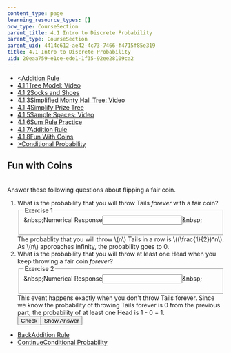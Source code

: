 ```yaml
---
content_type: page
learning_resource_types: []
ocw_type: CourseSection
parent_title: 4.1 Intro to Discrete Probability
parent_type: CourseSection
parent_uid: 4414c612-ae42-4c73-7466-f4715f85e319
title: 4.1 Intro to Discrete Probability
uid: 20eaa759-e1ce-ede1-1f35-92ee28109ca2
---
```

<ul class="navigation pagination"><li id="top_bck_btn"><a href='/courses/electrical-engineering-and-computer-science/6-042j-mathematics-for-computer-science-spring-2015/probability/tp11-2/vertical-d95cbbc345c2';><<span>Addition Rule</span></a></li><li id="flp_btn_1" ><a href='/courses/electrical-engineering-and-computer-science/6-042j-mathematics-for-computer-science-spring-2015/probability/tp11-2'>4.1.1<span>Tree Model: Video</span></a></li><li id="flp_btn_2" ><a href='/courses/electrical-engineering-and-computer-science/6-042j-mathematics-for-computer-science-spring-2015/probability/tp11-2/vertical-dcc88d262213'>4.1.2<span>Socks and Shoes</span></a></li><li id="flp_btn_3" ><a href='/courses/electrical-engineering-and-computer-science/6-042j-mathematics-for-computer-science-spring-2015/probability/tp11-2/vertical-65858dc50455'>4.1.3<span>Simplified Monty Hall Tree: Video</span></a></li><li id="flp_btn_4" ><a href='/courses/electrical-engineering-and-computer-science/6-042j-mathematics-for-computer-science-spring-2015/probability/tp11-2/vertical-9542d6e9bbc8'>4.1.4<span>Simplify Prize Tree</span></a></li><li id="flp_btn_5" ><a href='/courses/electrical-engineering-and-computer-science/6-042j-mathematics-for-computer-science-spring-2015/probability/tp11-2/vertical-7e0be1baca38'>4.1.5<span>Sample Spaces: Video</span></a></li><li id="flp_btn_6" ><a href='/courses/electrical-engineering-and-computer-science/6-042j-mathematics-for-computer-science-spring-2015/probability/tp11-2/vertical-eb54695f6f66'>4.1.6<span>Sum Rule Practice</span></a></li><li id="flp_btn_7" ><a href='/courses/electrical-engineering-and-computer-science/6-042j-mathematics-for-computer-science-spring-2015/probability/tp11-2/vertical-d95cbbc345c2'>4.1.7<span>Addition Rule</span></a></li><li id="flp_btn_8" class="button_selected"><a href='/courses/electrical-engineering-and-computer-science/6-042j-mathematics-for-computer-science-spring-2015/probability/tp11-2/vertical-a2b75a4824b8'>4.1.8<span>Fun With Coins</span></a></li><li id="top_continue_btn"><a href='/courses/electrical-engineering-and-computer-science/6-042j-mathematics-for-computer-science-spring-2015/probability/tp12-1';>><span>Conditional Probability</span></a></li></ul><h2 class="subhead">Fun with Coins</h2><div class="self_assessment">
<br display_name="Fun with Coins" url_name="Fun_with_Coins" />
  Answer these following questions about flipping a fair coin.
  <p display_name="Fun with Coins" url_name="Fun_with_Coins_0">
<ol display_name="Fun with Coins" url_name="Fun_with_Coins_1"><li>
      What is the probability that you will throw Tails <i>forever</i> with a fair coin?
      <div id="Q1_div" class="problem_question"><fieldset><legend class="visually-hidden">Exercise 1</legend><div class="choice"><label id="Q1_label"><span id="Q1_aria_status" tabindex="-1" class="visually-hidden">&amp;nbsp;</span><span class="visually-hidden">Numerical Response</span><input type="text" id="Q1_input" value="" onkeypress="numericTypedOrDropDownSelected(1)" class="problem_text_input"><input type="hidden" id="Q1_ans" value="0"><input type="hidden" id="Q1_tolerance" value=".001"><span id="Q1_normal_status" class="nostatus" aria-hidden="true">&amp;nbsp;</span></label></div><p id="S1_ans" tabindex="-1" class="problem_answer"></p></fieldset></div><div id="S1_div" class="problem_solution" tabindex="-1">
        The probablity that you will throw \(n\) Tails in a row is \((\frac{1}{2})^n\). As \(n\) approaches infinity,
        the probability goes to 0.
      </div></li><li>
      What is the probability that you will throw at least one Head when you keep throwing a fair coin <i>forever</i>?
      <div id="Q2_div" class="problem_question"><fieldset><legend class="visually-hidden">Exercise 2</legend><div class="choice"><label id="Q2_label"><span id="Q2_aria_status" tabindex="-1" class="visually-hidden">&amp;nbsp;</span><span class="visually-hidden">Numerical Response</span><input type="text" id="Q2_input" value="" onkeypress="numericTypedOrDropDownSelected(2)" class="problem_text_input"><input type="hidden" id="Q2_ans" value="1"><input type="hidden" id="Q2_tolerance" value=".001"><span id="Q2_normal_status" class="nostatus" aria-hidden="true">&amp;nbsp;</span></label></div><p id="S2_ans" tabindex="-1" class="problem_answer"></p></fieldset></div><div id="S2_div" class="problem_solution" tabindex="-1">
        This event happens exactly when you don't throw Tails forever.
        Since we know the probability of throwing Tails forever is 0 from the previous part,
        the probability of at least one Head is 1 - 0 = 1.
      </div><div class="action"><button id="Q1_button" onclick="checkAnswer({1: 'numerical', 2: 'numerical'})" class="problem_mo_button">Check</button><button id="Q1_button_show" onclick="showHideSolution({1: 'numerical', 2: 'numerical'}, 1, [1, 2])" class="problem_mo_button">Show Answer</button></div></li></ol>
</p></div><ul class="navigation progress"><li id="bck_btn"><a href='/courses/electrical-engineering-and-computer-science/6-042j-mathematics-for-computer-science-spring-2015/probability/tp11-2/vertical-d95cbbc345c2';>Back<span>Addition Rule</span></a></li><li id="continue_btn"><a href='/courses/electrical-engineering-and-computer-science/6-042j-mathematics-for-computer-science-spring-2015/probability/tp12-1';>Continue<span>Conditional Probability</span></a></li></ul>